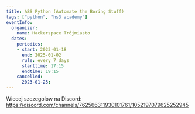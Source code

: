 ```yaml
---
title: ABS Python (Automate the Boring Stuff)
tags: ["python", "hs3 academy"]
eventInfo:
  organizer:
    name: Hackerspace Trójmiasto
  dates:
    periodics:
    - start: 2023-01-18
      end: 2025-01-02
      rule: every 7 days
      starttime: 17:15
      endtime: 19:15
    cancelled:
      2023-01-25:
---
```


Wiecej szczegolow na Discord: https://discord.com/channels/762566311930101761/1052197079625252945
